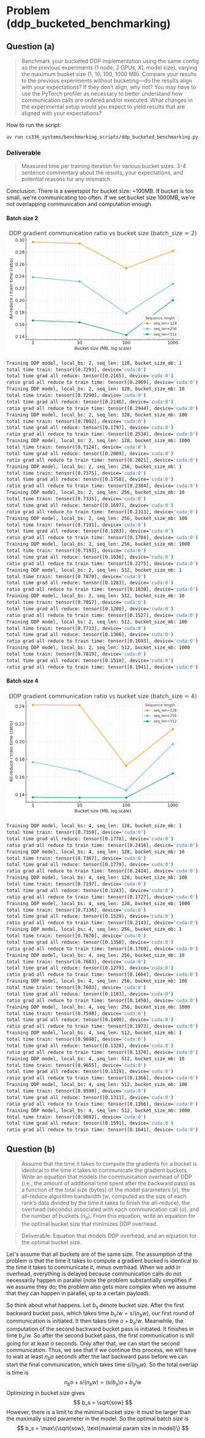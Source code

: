 # Problem (ddp_bucketed_benchmarking)

## Question (a) 

> Benchmark your bucketed DDP implementation using the same config as the previous experiments
> (1 node, 2 GPUs, XL model size), varying the maximum bucket size (1, 10, 100, 1000 MB).
> Compare your results to the previous experiments without bucketing—do the results align with
> your expectations? If they don’t align, why not? You may have to use the PyTorch profiler as
> necessary to better understand how communication calls are ordered and/or executed. What
> changes in the experimental setup would you expect to yield results that are aligned with your
> expectations?

How to run the script:
```bash
uv run cs336_systems/benchmarking_scripts/ddp_bucketed_benchmarking.py
```

### Deliverable

> Measured time per training iteration for various bucket sizes. 3-4 sentence commentary about the results, your expectations, and potential reasons for any mismatch.

Conclusion: There is a sweetspot for bucket size: ~100MB. If bucket is too small, we're communicating too often. If we set bucket size 1000MB, we're not overlapping communication and computation enough.

#### Batch size 2
![Batch size 2](figures/bucketed_batch_size_2.png)
```bash 
Training DDP model, local_bs: 2, seq_len: 128, bucket_size_mb: 1
total time train: tensor([0.7293], device='cuda:0')
total time grad all reduce: tensor([0.2165], device='cuda:0')
ratio grad all reduce to train time: tensor([0.2969], device='cuda:0')
Training DDP model, local_bs: 2, seq_len: 128, bucket_size_mb: 10
total time train: tensor([0.7290], device='cuda:0')
total time grad all reduce: tensor([0.2146], device='cuda:0')
ratio grad all reduce to train time: tensor([0.2944], device='cuda:0')
Training DDP model, local_bs: 2, seq_len: 128, bucket_size_mb: 100
total time train: tensor([0.7092], device='cuda:0')
total time grad all reduce: tensor([0.1797], device='cuda:0')
ratio grad all reduce to train time: tensor([0.2534], device='cuda:0')
Training DDP model, local_bs: 2, seq_len: 128, bucket_size_mb: 1000
total time train: tensor([0.7124], device='cuda:0')
total time grad all reduce: tensor([0.2009], device='cuda:0')
ratio grad all reduce to train time: tensor([0.2821], device='cuda:0')
Training DDP model, local_bs: 2, seq_len: 256, bucket_size_mb: 1
total time train: tensor([0.7375], device='cuda:0')
total time grad all reduce: tensor([0.1758], device='cuda:0')
ratio grad all reduce to train time: tensor([0.2384], device='cuda:0')
Training DDP model, local_bs: 2, seq_len: 256, bucket_size_mb: 10
total time train: tensor([0.7335], device='cuda:0')
total time grad all reduce: tensor([0.1697], device='cuda:0')
ratio grad all reduce to train time: tensor([0.2313], device='cuda:0')
Training DDP model, local_bs: 2, seq_len: 256, bucket_size_mb: 100
total time train: tensor([0.7191], device='cuda:0')
total time grad all reduce: tensor([0.1283], device='cuda:0')
ratio grad all reduce to train time: tensor([0.1784], device='cuda:0')
Training DDP model, local_bs: 2, seq_len: 256, bucket_size_mb: 1000
total time train: tensor([0.7193], device='cuda:0')
total time grad all reduce: tensor([0.1636], device='cuda:0')
ratio grad all reduce to train time: tensor([0.2275], device='cuda:0')
Training DDP model, local_bs: 2, seq_len: 512, bucket_size_mb: 1
total time train: tensor([0.7870], device='cuda:0')
total time grad all reduce: tensor([0.1283], device='cuda:0')
ratio grad all reduce to train time: tensor([0.1630], device='cuda:0')
Training DDP model, local_bs: 2, seq_len: 512, bucket_size_mb: 10
total time train: tensor([0.7857], device='cuda:0')
total time grad all reduce: tensor([0.1200], device='cuda:0')
ratio grad all reduce to train time: tensor([0.1527], device='cuda:0')
Training DDP model, local_bs: 2, seq_len: 512, bucket_size_mb: 100
total time train: tensor([0.7713], device='cuda:0')
total time grad all reduce: tensor([0.1306], device='cuda:0')
ratio grad all reduce to train time: tensor([0.1693], device='cuda:0')
Training DDP model, local_bs: 2, seq_len: 512, bucket_size_mb: 1000
total time train: tensor([0.7819], device='cuda:0')
total time grad all reduce: tensor([0.1518], device='cuda:0')
ratio grad all reduce to train time: tensor([0.1941], device='cuda:0')
```

#### Batch size 4
![Batch size 4](figures/bucketed_batch_size_4.png)
```bash 
Training DDP model, local_bs: 4, seq_len: 128, bucket_size_mb: 1
total time train: tensor([0.7359], device='cuda:0')
total time grad all reduce: tensor([0.1778], device='cuda:0')
ratio grad all reduce to train time: tensor([0.2416], device='cuda:0')
Training DDP model, local_bs: 4, seq_len: 128, bucket_size_mb: 10
total time train: tensor([0.7367], device='cuda:0')
total time grad all reduce: tensor([0.1779], device='cuda:0')
ratio grad all reduce to train time: tensor([0.2414], device='cuda:0')
Training DDP model, local_bs: 4, seq_len: 128, bucket_size_mb: 100
total time train: tensor([0.7197], device='cuda:0')
total time grad all reduce: tensor([0.1243], device='cuda:0')
ratio grad all reduce to train time: tensor([0.1727], device='cuda:0')
Training DDP model, local_bs: 4, seq_len: 128, bucket_size_mb: 1000
total time train: tensor([0.7136], device='cuda:0')
total time grad all reduce: tensor([0.1529], device='cuda:0')
ratio grad all reduce to train time: tensor([0.2143], device='cuda:0')
Training DDP model, local_bs: 4, seq_len: 256, bucket_size_mb: 1
total time train: tensor([0.7676], device='cuda:0')
total time grad all reduce: tensor([0.1358], device='cuda:0')
ratio grad all reduce to train time: tensor([0.1769], device='cuda:0')
Training DDP model, local_bs: 4, seq_len: 256, bucket_size_mb: 10
total time train: tensor([0.7683], device='cuda:0')
total time grad all reduce: tensor([0.1279], device='cuda:0')
ratio grad all reduce to train time: tensor([0.1664], device='cuda:0')
Training DDP model, local_bs: 4, seq_len: 256, bucket_size_mb: 100
total time train: tensor([0.7603], device='cuda:0')
total time grad all reduce: tensor([0.1103], device='cuda:0')
ratio grad all reduce to train time: tensor([0.1450], device='cuda:0')
Training DDP model, local_bs: 4, seq_len: 256, bucket_size_mb: 1000
total time train: tensor([0.7598], device='cuda:0')
total time grad all reduce: tensor([0.1499], device='cuda:0')
ratio grad all reduce to train time: tensor([0.1973], device='cuda:0')
Training DDP model, local_bs: 4, seq_len: 512, bucket_size_mb: 1
total time train: tensor([0.9690], device='cuda:0')
total time grad all reduce: tensor([0.1328], device='cuda:0')
ratio grad all reduce to train time: tensor([0.1370], device='cuda:0')
Training DDP model, local_bs: 4, seq_len: 512, bucket_size_mb: 10
total time train: tensor([0.9655], device='cuda:0')
total time grad all reduce: tensor([0.1319], device='cuda:0')
ratio grad all reduce to train time: tensor([0.1366], device='cuda:0')
Training DDP model, local_bs: 4, seq_len: 512, bucket_size_mb: 100
total time train: tensor([0.9598], device='cuda:0')
total time grad all reduce: tensor([0.1311], device='cuda:0')
ratio grad all reduce to train time: tensor([0.1366], device='cuda:0')
Training DDP model, local_bs: 4, seq_len: 512, bucket_size_mb: 1000
total time train: tensor([0.9692], device='cuda:0')
total time grad all reduce: tensor([0.1591], device='cuda:0')
ratio grad all reduce to train time: tensor([0.1641], device='cuda:0')
```

## Question (b)

> Assume that the time it takes to compute the gradients for a bucket is identical to the time it takes to communicate the gradient buckets. Write an equation that models the communication overhead of DDP (i.e., the amount of additional time spent after the backward pass) as a function
> of the total size (bytes) of the model parameters ($s$), the all-reduce algorithm bandwidth ($w$,
> computed as the size of each rank’s data divided by the time it takes to finish the all-reduce), the
> overhead (seconds) associated with each communication call ($o$), and the number of buckets ($n_b$).
> From this equation, write an equation for the optimal bucket size that minimizes DDP overhead.

> Deliverable: Equation that models DDP overhead, and an equation for the optimal bucket size.

Let's assume that all buckets are of the same size. The assumption of the problem is that the time it takes to compute a gradient bucked is identical to the time it takes to communicate it, minus overhead. When we add in overhead, everything is delayed because communication calls do not necessarily happen in parallel (note the problem substantially simplifies if we assume they do; the problem also gets more complex when we assume that they can happen in parallel, up to a certain payload).

So think about what happens. Let $b_s$ denote bucket size. After the first backward bucket pass, which takes time $b_s/w = s/(n_bw)$, our first round of communication is initiated. It then takes time $o + b_s/w$. Meanwhile, the computation of the second backward bucket pass is initiated. It finishes in time $b_s/w$. So after the second bucket pass, the first communication is still going for at least $o$ seconds. Only after that, we can start the second communication. Thus, we see that if we continue this process, we will have to wait at least $n_b o$ seconds after the last backward pass before we can start the final communication, which takes time $s/(n_bw)$. So the total overlap is time is 
$$
n_b o + s/(n_bw) = (s/b_s)o + b_s/w
$$
Optimizing in bucket size gives 
$$
b_s = \sqrt{sow}
$$
However, there is a limit to the minimal bucket size: it must be larger than the maximally sized parameter in the model. So the optimal batch size is 
$$
b_s = \max\{\sqrt{sow}, \text{maximal param size in model}\}
$$